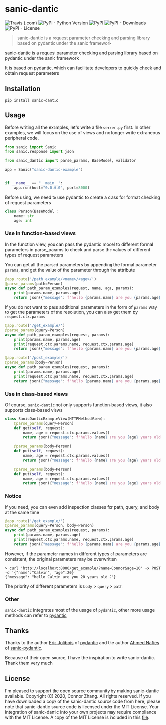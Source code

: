 # sanic-dantic
![Travis (.com)](https://img.shields.io/travis/com/miss85246/sanic-dantic)
![PyPI - Python Version](https://img.shields.io/pypi/pyversions/sanic-dantic)
![PyPI](https://img.shields.io/pypi/v/sanic-dantic)
![PyPI - Downloads](https://img.shields.io/pypi/dm/sanic-dantic)
![PyPI - License](https://img.shields.io/pypi/l/sanic-dantic)
> sanic-dantic is a request parameter checking and parsing library based on pydantic under the sanic framework

sanic-dantic is a request parameter checking and parsing library based on pydantic under the sanic framework

It is based on pydantic, which can facilitate developers to quickly check and obtain request parameters

## Installation
```shell
pip install sanic-dantic
```

## Usage
Before writing all the examples, let's write a file `server.py` first. In other examples, we will focus on the use of views and no longer write extraneous peripheral code.
```python
from sanic import Sanic
from sanic.response import json

from sanic_dantic import parse_params, BaseModel, validator

app = Sanic("sanic-dantic-example")


if __name__ == "__main__":
    app.run(host="0.0.0.0", port=8000)
```
Before using, we need to use pydantic to create a class for format checking of request parameters
```python
class Person(BaseModel):
    name: str
    age: int
```
### Use in function-based views
In the function view, you can pass the pydantic model to different formal parameters in parse_params to check and parse the values of different types of request parameters

You can get all the parsed parameters by appending the formal parameter `params`, and get the value of the parameter through the attribute

```python
@app.route('/path_example/<name>/<age>/')
@parse_params(path=Person)
async def path_param_examples(request, name, age, params):
    print(params.name, params.age)
    return json({"message": f"hello {params.name} are you {params.age} years old ?"})
```
If you do not want to pass additional parameters in the form of `params` way to get the parameters of the resolution, you can also get them by` request.ctx.params`

```python
@app.route('/get_example/')
@parse_params(query=Person)
async def path_param_examples(request, params):
    print(params.name, params.age)
    print(request.ctx.params.name, request.ctx.params.age)
    return json({"message": f"hello {params.name} are you {params.age} years old ?"})
```

```python
@app.route('/post_example/')
@parse_params(body=Person)
async def path_param_examples(request, params):
    print(params.name, params.age)
    print(request.ctx.params.name, request.ctx.params.age)
    return json({"message": f"hello {params.name} are you {params.age} years old ?"})
```
### Use in class-based views
Of course, `sanic-dantic` not only supports function-based views, it also supports class-based views
```python
class SanicDanticExampleView(HTTPMethodView):
    @parse_params(query=Person)
    def get(self, request):
        name, age = request.ctx.params.values()
        return json({"message": f"hello {name} are you {age} years old ?"})

    @parse_params(body=Person)
    def put(self, request):
        name, age = request.ctx.params.values()
        return json({"message": f"hello {name} are you {age} years old ?"})

    @parse_params(body=Person)
    def put(self, request):
        name, age = request.ctx.params.values()
        return json({"message": f"hello {name} are you {age} years old ?"})
```
### Notice
If you need, you can even add inspection classes for path, query, and body at the same time
```python
@app.route('/get_example/')
@parse_params(query=Person, body=Person)
async def path_param_examples(request, params):
    print(params.name, params.age)
    print(request.ctx.params.name, request.ctx.params.age)
    return json({"message": f"hello {params.name} are you {params.age} years old ?"})
```
However, if the parameter names in different types of parameters are consistent, the original parameters may be overwritten

```shell
> curl 'http://localhost:8000/get_example/?name=Connor&age=10' -x POST -d '{"name":"Calvin", "age":20}'
{"message": "hello Calvin are you 20 years old ?"}
```
The priority of different parameters is `body` > `query` > `path`
### Other
`sanic-dantic` integrates most of the usage of `pydantic`, other more usage methods can refer to [pydantic](https://github.com/samuelcolvin/pydantic)
## Thanks
Thanks to the author [Eric Jolibois](https://github.com/PrettyWood) of [pydantic](https://github.com/samuelcolvin/pydantic) and the author [Ahmed Nafies](https://github.com/ahmednafies) of [sanic-pydantic](https://github.com/ahmednafies/sanic-pydantic).
 
Because of their open source, I have the inspiration to write sanic-dantic. Thank them very much
## License
I'm pleased to support the open source community by making sanic-dantic available.
Copyright (C) 2020, Connor Zhang.  All rights reserved.
If you have downloaded a copy of the sanic-dantic source code from here, please note that sanic-dantic source code is licensed under the MIT License.  Your integration of sanic-dantic into your own projects may require compliance with the MIT License.
A copy of the MIT License is included in this [file](https://github.com/misss85246/sanic-dantic/blob/main/LICENSE).
